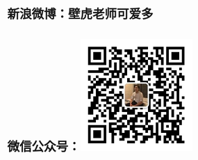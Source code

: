 # 新浪微博：壁虎老师可爱多
# 微信公众号：![Image text](https://github.com/SteveCaesar/MyPage/raw/master/image/wx-gzh.jpg)
